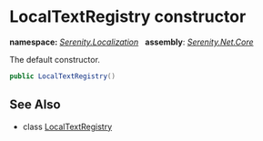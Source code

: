 # LocalTextRegistry constructor
**namespace:** *[Serenity.Localization](../../README.md#serenity.localization-namespace)*   **assembly**: *[Serenity.Net.Core](../../README.md)*

The default constructor.

```csharp
public LocalTextRegistry()
```

## See Also

* class [LocalTextRegistry](../LocalTextRegistry.md)